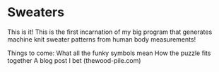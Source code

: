 # Sweaters
This is it! This is the first incarnation of my big program that generates machine knit sweater patterns from human body measurements!

Things to come:
  What all the funky symbols mean
  How the puzzle fits together
  A blog post I bet (thewood-pile.com)
